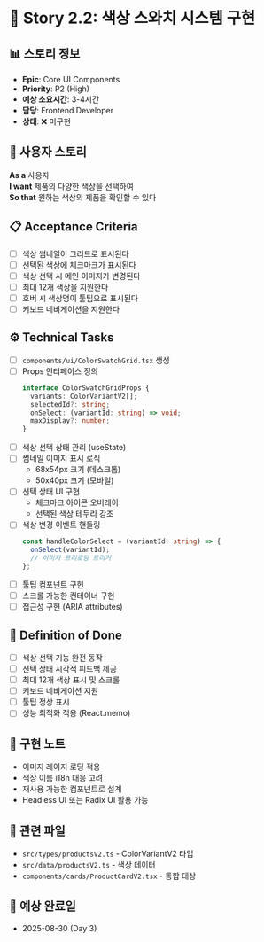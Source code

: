 # 📝 Story 2.2: 색상 스와치 시스템 구현

## 📊 스토리 정보
- **Epic**: Core UI Components
- **Priority**: P2 (High)
- **예상 소요시간**: 3-4시간
- **담당**: Frontend Developer
- **상태**: ❌ 미구현

## 🎯 사용자 스토리
**As a** 사용자  
**I want** 제품의 다양한 색상을 선택하여  
**So that** 원하는 색상의 제품을 확인할 수 있다

## 📋 Acceptance Criteria
- [ ] 색상 썸네일이 그리드로 표시된다
- [ ] 선택된 색상에 체크마크가 표시된다
- [ ] 색상 선택 시 메인 이미지가 변경된다
- [ ] 최대 12개 색상을 지원한다
- [ ] 호버 시 색상명이 툴팁으로 표시된다
- [ ] 키보드 네비게이션을 지원한다

## ⚙️ Technical Tasks
- [ ] `components/ui/ColorSwatchGrid.tsx` 생성
- [ ] Props 인터페이스 정의
  ```typescript
  interface ColorSwatchGridProps {
    variants: ColorVariantV2[];
    selectedId?: string;
    onSelect: (variantId: string) => void;
    maxDisplay?: number;
  }
  ```
- [ ] 색상 선택 상태 관리 (useState)
- [ ] 썸네일 이미지 표시 로직
  - 68x54px 크기 (데스크톱)
  - 50x40px 크기 (모바일)
- [ ] 선택 상태 UI 구현
  - 체크마크 아이콘 오버레이
  - 선택된 색상 테두리 강조
- [ ] 색상 변경 이벤트 핸들링
  ```typescript
  const handleColorSelect = (variantId: string) => {
    onSelect(variantId);
    // 이미지 프리로딩 트리거
  };
  ```
- [ ] 툴팁 컴포넌트 구현
- [ ] 스크롤 가능한 컨테이너 구현
- [ ] 접근성 구현 (ARIA attributes)

## 🎯 Definition of Done
- [ ] 색상 선택 기능 완전 동작
- [ ] 선택 상태 시각적 피드백 제공
- [ ] 최대 12개 색상 표시 및 스크롤
- [ ] 키보드 네비게이션 지원
- [ ] 툴팁 정상 표시
- [ ] 성능 최적화 적용 (React.memo)

## 📝 구현 노트
- 이미지 레이지 로딩 적용
- 색상 이름 i18n 대응 고려
- 재사용 가능한 컴포넌트로 설계
- Headless UI 또는 Radix UI 활용 가능

## 🔗 관련 파일
- `src/types/productsV2.ts` - ColorVariantV2 타입
- `src/data/productsV2.ts` - 색상 데이터
- `components/cards/ProductCardV2.tsx` - 통합 대상

## 📅 예상 완료일
- 2025-08-30 (Day 3)